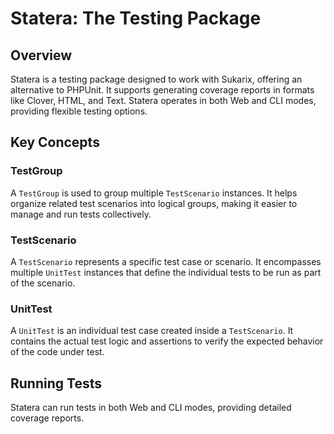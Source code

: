 # Statera: The Testing Package

<!-- toc -->

## Overview

Statera is a testing package designed to work with Sukarix, offering an alternative to PHPUnit. It supports generating
coverage reports in formats like Clover, HTML, and Text. Statera operates in both Web and CLI modes, providing flexible
testing options.

## Key Concepts

### TestGroup

A `TestGroup` is used to group multiple `TestScenario` instances. It helps organize related test scenarios into logical
groups, making it easier to manage and run tests collectively.

### TestScenario

A `TestScenario` represents a specific test case or scenario. It encompasses multiple `UnitTest` instances that define
the individual tests to be run as part of the scenario.

### UnitTest

A `UnitTest` is an individual test case created inside a `TestScenario`. It contains the actual test logic and
assertions to verify the expected behavior of the code under test.

## Running Tests

Statera can run tests in both Web and CLI modes, providing detailed coverage reports.
